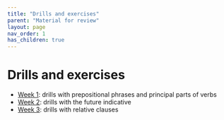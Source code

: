 ```yaml
---
title: "Drills and exercises"
parent: "Material for review"
layout: page
nav_order: 1
has_children: true
---
```


# Drills and exercises

- [Week 1](./week1/):  drills with prepositional phrases and principal parts of verbs
- [Week 2](./week1/):  drills with the future indicative
- [Week 3](./week3/):  drills with relative clauses